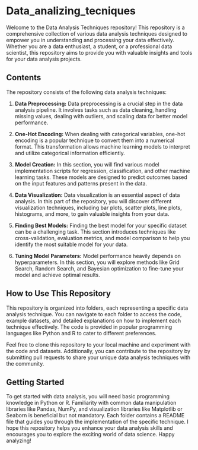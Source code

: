 # Data_analizing_tecniques

Welcome to the Data Analysis Techniques repository! This repository is a comprehensive collection of various data analysis techniques designed to empower you in understanding and processing your data effectively. Whether you are a data enthusiast, a student, or a professional data scientist, this repository aims to provide you with valuable insights and tools for your data analysis projects.

## Contents

The repository consists of the following data analysis techniques:

1. **Data Preprocessing:**
   Data preprocessing is a crucial step in the data analysis pipeline. It involves tasks such as data cleaning, handling missing values, dealing with outliers, and scaling data for better model performance.

2. **One-Hot Encoding:**
   When dealing with categorical variables, one-hot encoding is a popular technique to convert them into a numerical format. This transformation allows machine learning models to interpret and utilize categorical information efficiently.

3. **Model Creation:**
   In this section, you will find various model implementation scripts for regression, classification, and other machine learning tasks. These models are designed to predict outcomes based on the input features and patterns present in the data.

4. **Data Visualization:**
   Data visualization is an essential aspect of data analysis. In this part of the repository, you will discover different visualization techniques, including bar plots, scatter plots, line plots, histograms, and more, to gain valuable insights from your data.

5. **Finding Best Models:**
   Finding the best model for your specific dataset can be a challenging task. This section introduces techniques like cross-validation, evaluation metrics, and model comparison to help you identify the most suitable model for your data.

6. **Tuning Model Parameters:**
   Model performance heavily depends on hyperparameters. In this section, you will explore methods like Grid Search, Random Search, and Bayesian optimization to fine-tune your model and achieve optimal results.

## How to Use This Repository

This repository is organized into folders, each representing a specific data analysis technique. You can navigate to each folder to access the code, example datasets, and detailed explanations on how to implement each technique effectively. The code is provided in popular programming languages like Python and R to cater to different preferences.

Feel free to clone this repository to your local machine and experiment with the code and datasets. Additionally, you can contribute to the repository by submitting pull requests to share your unique data analysis techniques with the community.

## Getting Started

To get started with data analysis, you will need basic programming knowledge in Python or R. Familiarity with common data manipulation libraries like Pandas, NumPy, and visualization libraries like Matplotlib or Seaborn is beneficial but not mandatory. Each folder contains a README file that guides you through the implementation of the specific technique.
I hope this repository helps you enhance your data analysis skills and encourages you to explore the exciting world of data science. Happy analyzing!
